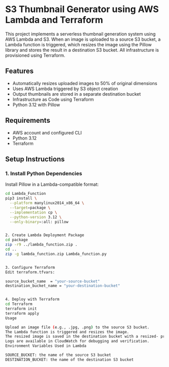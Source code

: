 # S3 Thumbnail Generator using AWS Lambda and Terraform

This project implements a serverless thumbnail generation system using AWS Lambda and S3. When an image is uploaded to a source S3 bucket, a Lambda function is triggered, which resizes the image using the Pillow library and stores the result in a destination S3 bucket. All infrastructure is provisioned using Terraform.

## Features

- Automatically resizes uploaded images to 50% of original dimensions
- Uses AWS Lambda triggered by S3 object creation
- Output thumbnails are stored in a separate destination bucket
- Infrastructure as Code using Terraform
- Python 3.12 with Pillow

## Requirements

- AWS account and configured CLI
- Python 3.12
- Terraform

## Setup Instructions

### 1. Install Python Dependencies

Install Pillow in a Lambda-compatible format:

```bash
cd Lambda_Function
pip3 install \
  --platform manylinux2014_x86_64 \
  --target=package \
  --implementation cp \
  --python-version 3.12 \
  --only-binary=:all: pillow


2. Create Lambda Deployment Package
cd package
zip -r9 ../lambda_function.zip .
cd ..
zip -g lambda_function.zip Lambda_function.py


3. Configure Terraform
Edit terraform.tfvars:

source_bucket_name  = "your-source-bucket"
destination_bucket_name = "your-destination-bucket"


4. Deploy with Terraform
cd Terraform
terraform init
terraform apply
Usage

Upload an image file (e.g., .jpg, .png) to the source S3 bucket.
The Lambda function is triggered and resizes the image.
The resized image is saved in the destination bucket with a resized- prefix.
Logs are available in CloudWatch for debugging and verification.
Environment Variables Used in Lambda

SOURCE_BUCKET: the name of the source S3 bucket
DESTINATION_BUCKET: the name of the destination S3 bucket
